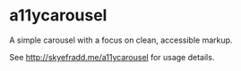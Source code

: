 a11ycarousel
============

A simple carousel with a focus on clean, accessible markup.

See http://skyefradd.me/a11ycarousel for usage details.
